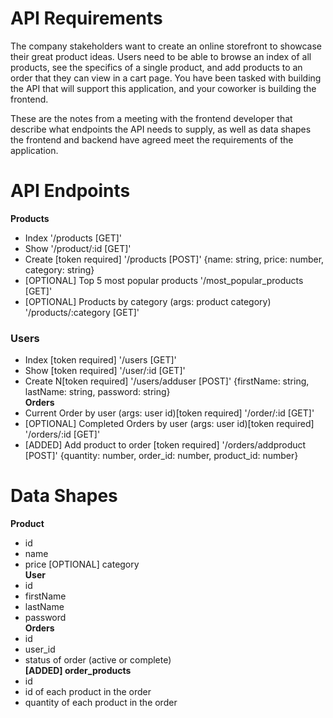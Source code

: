 # API Requirements
The company stakeholders want to create an online storefront to showcase their great product ideas. Users need to be able to browse an index of all products, see the specifics of a single product, and add products to an order that they can view in a cart page. You have been tasked with building the API that will support this application, and your coworker is building the frontend.

These are the notes from a meeting with the frontend developer that describe what endpoints the API needs to supply, as well as data shapes the frontend and backend have agreed meet the requirements of the application.

# API Endpoints
**Products**
* Index '/products  [GET]'
* Show '/product/:id  [GET]'
* Create [token required] '/products  [POST]' {name: string, price: number, category: string}
* [OPTIONAL] Top 5 most popular products '/most_popular_products  [GET]'
* [OPTIONAL] Products by category (args: product category) '/products/:category  [GET]'<br />
### Users
* Index [token required] '/users  [GET]'
* Show [token required] '/user/:id  [GET]'
* Create N[token required] '/users/adduser [POST]' {firstName: string, lastName: string, password: string}<br />
**Orders**
* Current Order by user (args: user id)[token required] '/order/:id  [GET]'
* [OPTIONAL] Completed Orders by user (args: user id)[token required] '/orders/:id [GET]'
* [ADDED] Add product to order [token required] '/orders/addproduct  [POST]' {quantity: number, order_id: number, product_id: number}
# Data Shapes
**Product**
* id
* name
* price
[OPTIONAL] category<br />
**User**
* id
* firstName
* lastName
* password<br />
**Orders**
* id
* user_id
* status of order (active or complete)<br />
**[ADDED] order_products**
* id
* id of each product in the order
* quantity of each product in the order
